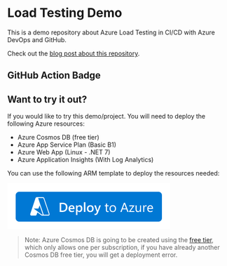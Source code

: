 # Load Testing Demo

This is a demo repository about Azure Load Testing in CI/CD with Azure DevOps and GitHub.

Check out the [blog post about this repository](https://xpirit.com/adding-load-testing-to-your-workflows).

## GitHub Action Badge


## Want to try it out?

If you would like to try this demo/project. You will need to deploy the following Azure resources:

- Azure Cosmos DB (free tier)
- Azure App Service Plan (Basic B1)
- Azure Web App (Linux - .NET 7)
- Azure Application Insights (With Log Analytics)

You can use the following ARM template to deploy the resources needed:

[![Deploy to Azure](img/deploy.png)](https://portal.azure.com/#create/Microsoft.Template/uri/https%3A%2F%2Fraw.githubusercontent.com%2Fdsanchezcr%2FLoadTestingDemo%2Fmain%2FARM%2Ftemplate.json)

> Note: Azure Cosmos DB is going to be created using the [free tier](https://learn.microsoft.com/azure/cosmos-db/free-tier), which only allows one per subscription, if you have already another Cosmos DB free tier, you will get a deployment error.